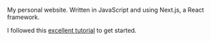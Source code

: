 My personal website. Written in JavaScript and using Next.js, a React framework.

I followed this [excellent tutorial](https://nextjs.org/learn/basics/create-nextjs-app) to get started.
